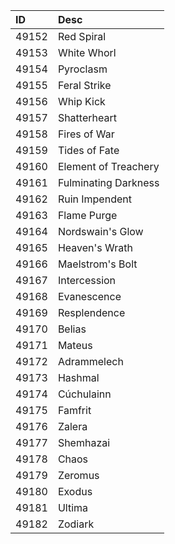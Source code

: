 | ID    | Desc                 |
|:------|:---------------------|
| 49152 | Red Spiral           |
| 49153 | White Whorl          |
| 49154 | Pyroclasm            |
| 49155 | Feral Strike         |
| 49156 | Whip Kick            |
| 49157 | Shatterheart         |
| 49158 | Fires of War         |
| 49159 | Tides of Fate        |
| 49160 | Element of Treachery |
| 49161 | Fulminating Darkness |
| 49162 | Ruin Impendent       |
| 49163 | Flame Purge          |
| 49164 | Nordswain's Glow     |
| 49165 | Heaven's Wrath       |
| 49166 | Maelstrom's Bolt     |
| 49167 | Intercession         |
| 49168 | Evanescence          |
| 49169 | Resplendence         |
| 49170 | Belias               |
| 49171 | Mateus               |
| 49172 | Adrammelech          |
| 49173 | Hashmal              |
| 49174 | Cúchulainn           |
| 49175 | Famfrit              |
| 49176 | Zalera               |
| 49177 | Shemhazai            |
| 49178 | Chaos                |
| 49179 | Zeromus              |
| 49180 | Exodus               |
| 49181 | Ultima               |
| 49182 | Zodiark              |
